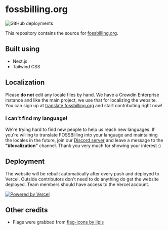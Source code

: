 # fossbilling.org
![GitHub deployments](https://img.shields.io/github/deployments/FOSSBilling/website/Production?label=Vercel&logo=vercel)

This repository contains the source for [fossbilling.org](https://fossbilling.org).

## Built using
* Next.js
* Tailwind CSS

## Localization
Please **do not** edit any locale files by hand. We have a Crowdin Enterprise instance and like the main project, we use that for localizing the website. You can sign up at [translate.fossbilling.org](https://translate.fossbilling.org) and start contributing right now!
### I can't find my language!
We're trying hard to find new people to help us reach new languages. If you're willing to translate FOSSBilling into your language and maintaining the locales in the future, join our [Discord server](https://fossbilling.org/discord) and leave a message to the **"#localization"** channel. Thank you very much for showing your interest :)

## Deployment
The website will be rebuilt automatically after every push and deployed to Vercel. Outside contributors don't need to do anything do get the website deployed. Team members should have access to the Vercel account.

[![Powered by Vercel](https://fossbilling.org/powered-by-vercel.svg)](https://vercel.com?utm_source=fossbilling&utm_campaign=oss)

## Other credits
* Flags were grabbed from [flag-icons by lipis](https://github.com/lipis/flag-icons)
